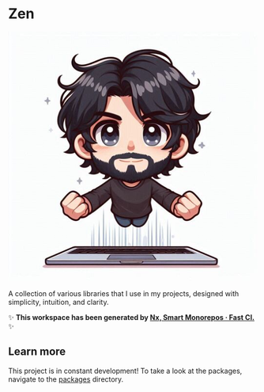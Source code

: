 # Zen

![logo.png](./assets/logo.png)

A collection of various libraries that I use in my projects, designed with simplicity, intuition, and clarity.

✨ **This workspace has been generated by [Nx, Smart Monorepos · Fast CI.](https://nx.dev)** ✨


## Learn more

This project is in constant development!
To take a look at the packages, navigate to the [packages](./packages) directory.
